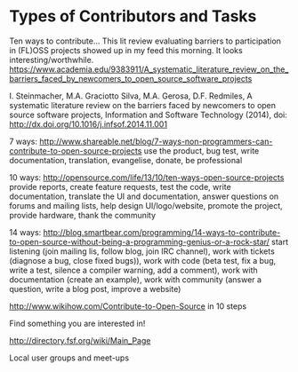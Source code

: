 # Types of Contributors and Tasks

Ten ways to contribute…
This lit review evaluating barriers to participation in (FL)OSS projects
showed up in my feed this morning. It looks interesting/worthwhile.
https://www.academia.edu/9383911/A_systematic_literature_review_on_the_barriers_faced_by_newcomers_to_open_source_software_projects

I. Steinmacher, M.A. Graciotto Silva, M.A. Gerosa, D.F. Redmiles, A
systematic literature review on the barriers faced by newcomers to open source software projects, Information and Software Technology (2014), doi: http://dx.doi.org/10.1016/j.infsof.2014.11.001




7 ways: http://www.shareable.net/blog/7-ways-non-programmers-can-contribute-to-open-source-projects 
use the product, bug test, write documentation, translation, evangelise, donate, be professional

10 ways: http://opensource.com/life/13/10/ten-ways-open-source-projects 
provide reports, create feature requests, test the code, write documentation, translate the UI and documentation, answer questions on forums and mailing lists, help design UI/logo/website, promote the project, provide hardware, thank the community

14 ways: http://blog.smartbear.com/programming/14-ways-to-contribute-to-open-source-without-being-a-programming-genius-or-a-rock-star/ 
start listening (join mailing lis, follow blog, join IRC channel), work with tickets (diagnose a bug, close fixed bugs)), work with code (beta test, fix a bug, write a test, silence a compiler warning, add a comment), work with documentation (create an example), work with community (answer a question, write a blog post, improve a website)

http://www.wikihow.com/Contribute-to-Open-Source in 10 steps

Find something you are interested in!

http://directory.fsf.org/wiki/Main_Page

Local user groups and meet-ups

